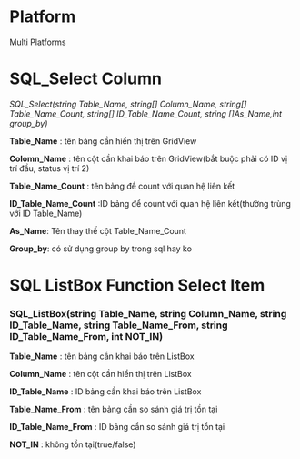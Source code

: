 # Platform
Multi Platforms

SQL_Select Column
=======
_SQL_Select(string Table_Name, string[] Column_Name, string[] Table_Name_Count, string[] ID_Table_Name_Count, string []As_Name,int group_by)_

**Table_Name** : tên bảng cần hiển thị trên GridView

**Colomn_Name** : tên cột cần khai báo trên GridView(bắt buộc phải có ID vị trí đầu, status vị trí 2)

**Table_Name_Count** : tên bảng để count với quan hệ liên kết

**ID_Table_Name_Count** :ID bảng để count với quan hệ liên kết(thường trùng với ID Table_Name)

**As_Name**: Tên thay thế cột Table_Name_Count 

**Group_by**: có sử dụng group by trong sql hay ko

SQL ListBox Function Select Item
=======
### SQL_ListBox(string Table_Name, string Column_Name, string ID_Table_Name, string Table_Name_From, string ID_Table_Name_From, int NOT_IN)

**Table_Name** : tên bảng cần khai báo trên ListBox

**Column_Name** : tên cột cần hiển thị trên ListBox

**ID_Table_Name** : ID bảng cần khai báo trên ListBox

**Table_Name_From** : tên bảng cần so sánh giá trị tồn tại

**ID_Table_Name_From** : ID bảng cần so sánh giá trị tồn tại

**NOT_IN** : không tồn tại(true/false)
